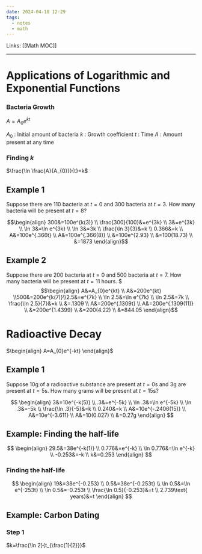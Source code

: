 ```yaml
---
date: 2024-04-18 12:29
tags:
  - notes
  - math
---
```

Links: [[Math MOC]]

---

# Applications of Logarithmic and Exponential Functions

### Bacteria Growth
$A=A_{0}e^{kt}$

$A_{0}$ : Initial amount of bacteria
$k$ : Growth coefficient
$t$ : Time
$A$ : Amount present at any time
### Finding $k$
$\frac{\ln \frac{A}{A_{0}}}{t}=k$


## Example 1 
Suppose there are 110 bacteria at $t=0$ and 300 bacteria at $t=3$. How many bacteria will be present at $t=8$?

$$\begin{align} 300&=100e^{k(3)} \\ \frac{300}{100}&=e^{3k} \\ 3&=e^{3k} \\ \ln 3&=\ln e^{3k} \\ \ln 3&=3k \\ \frac{\ln 3}{3}&=k \\ 0.366&=k \\ A&=100e^{.366t} \\ A&=100e^{.366(8)} \\ &=100e^{2.93} \\ &=100(18.73) \\ &=1873 \end{align}$$
## Example 2

Suppose there are 200 bacteria at $t=0$ and 500 bacteria at $t=7$. How many bacteria will be present at $t=11$ hours.
$$$\begin{align} A&=A_{0}e^{kt} \\ A&=200e^{kt} \\500&=200e^{k(7)}\\2.5&=e^{7k} \\ \ln 2.5&=\ln e^{7k} \\ \ln 2.5&=7k \\ \frac{\ln 2.5}{7}&=k \\ &=.1309 \\ A&=200e^{.1309t} \\ A&=200e^{.1309(11)} \\ &=200e^{1.4399} \\ &=200(4.22) \\ &=844.05 \end{align}$$
# Radioactive Decay

$\begin{align} A=A_{0}e^{-kt} \end{align}$

## Example 1

Suppose 10g of a radioactive substance are present at $t=0$s and 3g are present at $t=5$s. How many grams will be present at $t=15$s?

$$
\begin{align}
3&=10e^{-k(5)} \\
.3&=e^{-5k} \\
\ln .3&=\ln e^{-5k} \\
\ln .3&=-5k \\
\frac{\ln .3}{-5}&=k \\
0.240&=k \\
A&=10e^{-.2406(15)} \\
A&=10e^{-3.611} \\
A&=10(0.027) \\
&=0.27g
\end{align}
$$
## Example: Finding the half-life

$$
\begin{align}
29.5&=38e^{-k(1)} \\
0.776&=e^{-k} \\
\ln 0.776&=\ln e^{-k} \\
-0.253&=-k \\
k&=0.253
\end{align}
$$
### Finding the half-life
$$
\begin{align}
19&=38e^{-0.253} \\
0.5&=38e^{-0.253t} \\
\ln 0.5&=\ln e^{-253t} \\
\ln 0.5&=-0.253t \\
\frac{\ln 0.5}{-0.253}&=t \\
2.739\text{ years}&=t
\end{align}
$$
## Example: Carbon Dating

### Step 1
$k=\frac{\ln 2}{t_{\frac{1}{2}}}$
